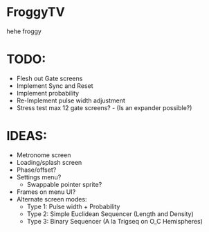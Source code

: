 # FroggyTV

hehe froggy

# TODO:
- Flesh out Gate screens
- Implement Sync and Reset
- Implement probability
- Re-Implement pulse width adjustment
- Stress test max 12 gate screens? - (Is an expander possible?)

# IDEAS:
- Metronome screen
- Loading/splash screen
- Phase/offset?
- Settings menu?
  - Swappable pointer sprite?
- Frames on menu UI?
- Alternate screen modes:
  - Type 1: Pulse width + Probability
  - Type 2: Simple Euclidean Sequencer (Length and Density)
  - Type 3: Binary Sequencer (A la Trigseq on O_C Hemispheres)
